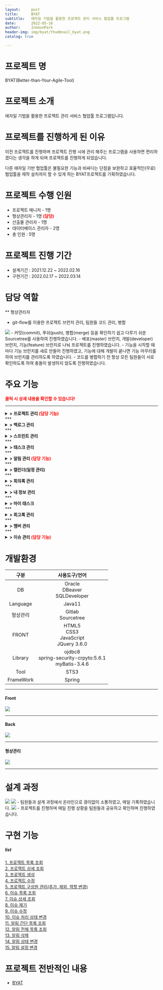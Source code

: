 ```yaml
---
layout:     post
title:      BYAT
subtitle:   애자일 기법을 활용한 프로젝트 관리 서비스 협업툴 프로그램
date:       2022-05-16
author:     InGeunPark
header-img: img/byat/thumbnail_byat.png
catalog: true

---
```


# 프로젝트 명

BYAT(Better-than-Your-Agile-Tool)


# 프로젝트 소개

애자일 기법을 활용한 프로젝트 관리 서비스 협업툴 프로그램입니다.



# 프로젝트를 진행하게 된 이유

이전 프로젝트를 진행하며 프로젝트 진행 시에 관리 해주는 프로그램을 사용하면 편리하겠다는 생각을 하게 되며 프로젝트를 진행하게 되었습니다.

다른 애자일 기반 협업툴은 불필요한 기능과 비싸다는 단점을 보완하고 효율적인(무료) 협업툴을 제작 설치까지 할 수 있게 하는 BYAT프로젝트를 기획하였습니다.


# 프로젝트 수행 인원

- 프로젝트 매니저 - 1명
- 형상관리자 - 1명 <font style="color:red; font-weight:bold">(담당)</font>
- 산출물 관리자 - 1명
- 데이터베이스 관리자 -  2명
- 총 인원 : 5명

# 프로젝트 진행 기간

 - 설계기간 : 2021.12.22 ~ 2022.02.16
 - 구현기간 : 2022.02.17 ~ 2022.03.14


# 담당 역할

 ** 형상관리자
 - git-flow를 이용한 프로젝트 브런치 관리, 팀원들 코드 관리, 병합
 <img src="../../../../img/byat/sourcetree_1.png"> 
 - 커밋(commit), 푸쉬(push), 병합(merge) 등을 확인하기 쉽고 다루기 쉬운 Sourcetree를 사용하여 진행하였습니다.
 - 배포(master) 브런치, 개발(developer) 브런치, 기능(feature) 브런치로 나눠 프로젝트를 진행하였습니다.
 - 기능을 시작할 때 마다 기능 브런치를 새로 만들어 진행하였고, 기능에 대해 개발이 끝나면 기능 마무리를 하여 브런치를 관리하도록 하였습니다.
 - 코드를 병합하기 전 항상 모든 팀원들이 서로 확인하도록 하여 충돌이 발생하지 않도록 진행하였습니다.


# 주요 기능

<font style="color:red; font-weight:bold">클릭 시 상세 내용을 확인할 수 있습니다!</font>  
***
<details>
<summary style="font-weight:bold;"> > 프로젝트 관리<font style="color:red"> (담당 기능)</font></summary>
- 권한이 PM/관리자인 사용자는 프로젝트를 생성/조회/수정/삭제 할 수 있으며 그 외 사용자는 조회만 가능합니다.
</details>
***
<details>
<summary style="font-weight:bold;"> > 백로그 관리</summary>
- 프로젝트를 참여중인 사용자는 백로그를 생성/조회/수정/삭제 할 수 있습니다.
</details>
***
<details>
<summary style="font-weight:bold;"> > 스프린트 관리</summary>
- 프로젝트 내 역할이 PM/부PM인 사용자는 스프린트를 생성/조회/수정/삭제 할 수 있으며 그 외 사용자는 조회만 가능합니다.
</details>
***
<details>
<summary style="font-weight:bold;"> > 태스크 관리</summary>
- 프로젝트를 참여중인 사용자는 태스크를 생성/조회/수정/삭제 할 수 있습니다. <br>
- 프로젝트의 참여중인 팀원이라면 프로젝트 내의 태스크에 참가할 수 있습니다. <br>
- 태스크에 참가중인 팀원이라면 태스크에서 참가포기를 할 수 있습니다.
</details>
***
<details>
<summary style="font-weight:bold;"> > 알림 관리<font style="color:red"> (담당 기능)</font></summary>
- 참여 중인 프로젝트와 프로젝트 하위 기능의 생성/수정/삭제 작업이 발생할 경우 알림이 생성되며 조회할 수 있습니다.
</details>
***
<details>
<summary style="font-weight:bold;"> > 캘린더(일정 관리)</summary>
- 관리자는 회사 일정을 생성할 수 있으며 모든 멤버의 캘린더(일정)을 조회할 수 있습니다. <br>
- PM은 프로젝트 일정을 생성, 수정, 삭제할 수 있습니다. <br>
- 일반 멤버는 개인 일정 생성, 수정, 삭제를 할 수 있습니다.
</details>
***
<details>
<summary style="font-weight:bold;"> > 회의록 관리</summary>
- 프로젝트를 참여중인 사용자는 회의록을 생성/조회/수정/삭제할 수 있습니다.
</details>
***
<details>
<summary style="font-weight:bold;"> > 내 정보 관리</summary>
- 로그인한 사용자는 내 정보 관리를 통해 프로필 사진 수정/비밀번호 수정/ 연락처 수정/ 이메일 수정을 할 수 있습니다.
</details>
***
<details>
<summary style="font-weight:bold;"> > 마이 태스크</summary>
- 멤버는 본인이 참가 중인 프로젝트의 목록을 조회하며, 원 그래프로도 조회할 수 있습니다. <br>
- 또한 해당 프로젝트를 클릭할 시 담당하고 있는 태스크 목록이 조회됩니다.  <br>
- 투두리스트를 생성, 삭제할 수 있으며 완료된 투두리스트는 체크박스를 클릭하여 상태를 변경할 수 있습니다.
</details>
***
<details>
<summary style="font-weight:bold;"> > 회고록 관리</summary>
- 각 스프린트가 종료되었을 때 회고록을 생성할 수 있으며 해당 스프린트에 참가한 사람들은 해당 회고록에 댓글을 남길 수 있습니다.
</details>
***
<details>
<summary style="font-weight:bold;"> > 멤버 관리</summary>
- 관리자는 멤버 계정을 추가, 수정, 탈퇴 시킬 수 있고 탈퇴된 멤버 계정을 복원할 수 있습니다. <br>
- 또한 멤버 계정 추가 시 권한을 부여할 수 있습니다.
</details>
***
<details>
<summary style="font-weight:bold;"> > 이슈 관리<font style="color:red"> (담당 기능)</font></summary>
- 사용자가 참여중이며 진행중인 스프린트에 문제가 발생할 경우 이슈를 생성/조회/수정/삭제할 수 있습니다.
</details>


# 개발환경

|   구분    |                        사용도구/언어                         |
| :-------: | :----------------------------------------------------------: |
|    DB     |            Oracle<br />DBeaver<br />SQLDeveloper             |
| Language  |                            Java11                            |
| 형상관리  |                    Gitlab<br />Sourcetree                    |
|   FRONT   |      HTML5<br />CSS3<br />JavaScript<br />JQuery 3.6.0      |
|  Library  | ojdbc8<br />spring-security-crpyto:5.6.1<br />myBatis-3.4.6 |
|   Tool    |                   STS3<br />                                 |
| FrameWork |                   Spring<br />                              |

***

<h4> Front </h4>

<img src="../../../../img/byat/frontImg.png"> 

***

<h4> Back </h4>

<img src="../../../../img/byat/backImg.png"> 

***

<h4> 형상관리 </h4>

<img src="../../../../img/byat/configurationManagementImg.png">

***

# 설계 과정
<img src="../../../../img/byat/team_pic1.png">
<img src="../../../../img/byat/team_pic2.png">
- 팀원들과 설계 과정에서 온라인으로 끊이없이 소통하였고, 매일 기록하였습니다.

<img src="../../../../img/byat/team_pic3.png">
- 프로젝트를 진행하며 매일 진행 상황을 팀원들과 공유하고 확인하며 진행하였습니다.

# 구현 기능

##### list
[1. 프로젝트 목록 조회](https://ingeunpark.github.io/byat/selectProjectList) <br>
[2. 프로젝트 상세 조회](https://ingeunpark.github.io/byat/selectProjectDetail) <br>
[3. 프로젝트 생성](https://ingeunpark.github.io/byat/projectRegist) <br>
[4. 프로젝트 수정](https://ingeunpark.github.io/byat/projectModify) <br>
[5. 프로젝트 구성원 관리(추가, 제외, 역할 변경)](https://ingeunpark.github.io/byat/projectMemeberManagement) <br>
[6. 이슈 목록 조회](https://ingeunpark.github.io/byat/selectIssueList) <br>
[7. 이슈 상세 조회](https://ingeunpark.github.io/byat/selectIssueDetail) <br>
[8. 이슈 제기](https://ingeunpark.github.io/byat/issueRegist) <br>
[9. 이슈 수정](https://ingeunpark.github.io/byat/issueModify) <br>
[10. 이슈 처리 상태 변경](https://ingeunpark.github.io/byat/issueModifyStatus) <br>
[11. 알림 간단 목록 조회](https://ingeunpark.github.io/byat/noticeSimpleList) <br>
[12. 알림 전체 목록 조회](https://ingeunpark.github.io/byat/noticeList) <br>
[13. 알림 삭제](https://ingeunpark.github.io/byat/noticeRemove) <br>
[14. 알림 상태 변경](https://ingeunpark.github.io/byat/noticeModifyStatus) <br>
[15. 알림 설정 변경](https://ingeunpark.github.io/byat/noticeModifySetting) <br>

# 프로젝트 전반적인 내용
- [BYAT](https://grove-tip-3a4.notion.site/BYAT-Better-than-Your-Agile-Tool-c81e7ad03601406ebd71b434806e194b)
